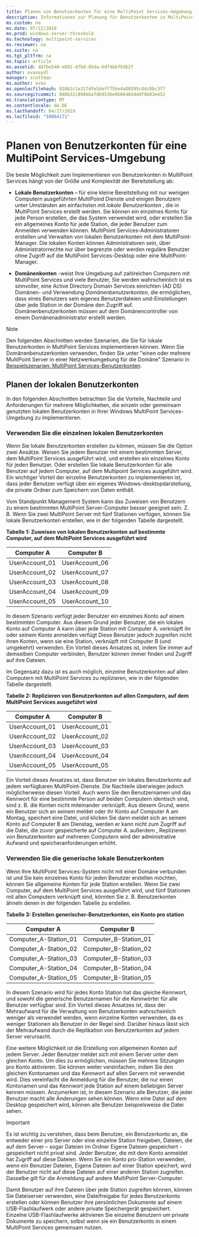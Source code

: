 ```yaml
---
title: Planen von Benutzerkonten für eine MultiPoint Services-Umgebung
description: Informationen zur Planung für Benutzerkonten in MultiPoint Services
ms.custom: na
ms.date: 07/22/2016
ms.prod: windows-server-threshold
ms.technology: multipoint-services
ms.reviewer: na
ms.suite: na
ms.tgt_pltfrm: na
ms.topic: article
ms.assetid: d47be540-e891-47bd-85da-6df4bbf93b2f
author: evaseydl
manager: scottman
ms.author: evas
ms.openlocfilehash: 02862c1a317dfe5deff75be4a80595c8dc8bc3f7
ms.sourcegitcommit: 0d0b32c8986ba7db9536e0b8648d4ddf9b03e452
ms.translationtype: MT
ms.contentlocale: de-DE
ms.lasthandoff: 04/17/2019
ms.locfileid: "59864171"
---
```

# <a name="plan-user-accounts-for-your-multipoint-services-environment"></a>Planen von Benutzerkonten für eine MultiPoint Services-Umgebung
Die beste Möglichkeit zum Implementieren von Benutzerkonten in MultiPoint Services hängt von der Größe und Komplexität der Bereitstellung ab:  
  
-   **Lokale Benutzerkonten** – für eine kleine Bereitstellung mit nur wenigen Computern ausgeführten MultiPoind Dienste und einigen Benutzern unter Umständen am einfachsten mit *lokale Benutzerkonten* , die in MultiPoint Services erstellt werden. Sie können ein einzelnes Konto für jede Person erstellen, die das System verwendet wird, oder erstellen Sie ein allgemeines Konto für jede Station, die jeder Benutzer zum Anmelden verwenden können. MultiPoint Services-Administratoren erstellen und Verwalten von lokalen Benutzerkonten mit dem MultiPoint-Manager. Die lokalen Konten können Administratoren sein, über Administratorrechte nur über begrenzte oder werden reguläre Benutzer ohne Zugriff auf die MultiPoint Services-Desktop oder eine MultiPoint-Manager.  
  
-   **Domänenkonten** -weist Ihre Umgebung auf zahlreichen Computern mit MultiPoint Services und viele Benutzer, Sie werden wahrscheinlich ist es sinnvoller, eine Active Directory Domain Services einrichten \(AD DS\) Domänen- und Verwendung *Domänenbenutzerkonten*, die ermöglichen, dass eines Benutzers sein eigenes Benutzerdateien und-Einstellungen über jede Station in der Domäne den Zugriff auf. Domänenbenutzerkonten müssen auf dem Domänencontroller von einem Domänenadministrator erstellt werden.  
  
> [!NOTE]  
> Den folgenden Abschnitten werden Szenarien, die Sie für lokale Benutzerkonten in MultiPoint Services implementieren können. Wenn Sie Domänenbenutzerkonten verwenden, finden Sie unter "einen oder mehrere MultiPoint Server in einer Netzwerkumgebung für die Domäne" Szenario in [Beispielszenarien: MultiPoint Services-Benutzerkonten](Example-scenarios--MultiPoint-Services-user-accounts.md).  
  
## <a name="planning-local-user-accounts"></a>Planen der lokalen Benutzerkonten  
In den folgenden Abschnitten betrachten Sie die Vorteile, Nachteile und Anforderungen für mehrere Möglichkeiten, die einzeln oder gemeinsam genutzten lokalen Benutzerkonten in Ihrer Windows MultiPoint Services-Umgebung zu implementieren.  
  
### <a name="use-individual-local-user-accounts"></a>Verwenden Sie die einzelnen lokalen Benutzerkonten  
Wenn Sie lokale Benutzerkonten erstellen zu können, müssen Sie die Option zwei Ansätze.  Weisen Sie jedem Benutzer mit einem bestimmten Server, dem MultiPoint Services ausgeführt wird, und erstellen ein einzelnes Konto für jeden Benutzer. Oder erstellen Sie lokale Benutzerkonten für alle Benutzer auf jedem Computer, auf dem Multipoint Services ausgeführt wird. Ein wichtiger Vorteil der einzelne Benutzerkonten zu implementieren ist, dass jeder Benutzer verfügt über ein eigenes Windows-desktopdarstellung, die private Ordner zum Speichern von Daten enthält. 
  
Vom Standpunkt Management System kann das Zuweisen von Benutzern zu einem bestimmten MultiPoint Server-Computer besser geeignet sein. Z. B. Wenn Sie zwei MultiPoint Server mit fünf Stationen verfügen, können Sie lokale Benutzerkonten erstellen, wie in der folgenden Tabelle dargestellt.  
  
**Tabelle 1: Zuweisen von lokalen Benutzerkonten auf bestimmte Computer, auf dem MultiPoint Services ausgeführt wird**  
  
|Computer A|Computer B|  
|--------------|--------------|  
|UserAccount_01|UserAccount_06|  
|UserAccount_02|UserAccount_07|  
|UserAccount_03|UserAccount_08|  
|UserAccount_04|UserAccount_09|  
|UserAccount_05|UserAccount_10|  
  
In diesem Szenario verfügt jeder Benutzer ein einzelnes Konto auf einem bestimmten Computer. Aus diesem Grund jeder Benutzer, die ein lokales Konto auf Computer A kann über jede Station mit Computer A. verknüpft ihr oder seinem Konto anmelden verfügt Diese Benutzer jedoch zugreifen nicht ihren Konten, wenn sie eine Station, verknüpft mit Computer B (und umgekehrt) verwenden. Ein Vorteil dieses Ansatzes ist, indem Sie immer auf demselben Computer verbinden, Benutzer können immer finden und Zugriff auf ihre Dateien.  
  
Im Gegensatz dazu ist es auch möglich, einzelne Benutzerkonten auf allen Computern mit MultiPoint Services zu replizieren, wie in der folgenden Tabelle dargestellt.  
  
**Tabelle 2: Replizieren von Benutzerkonten auf allen Computern, auf dem MultiPoint Services ausgeführt wird**  
  
|Computer A|Computer B|  
|--------------|--------------|  
|UserAccount_01|UserAccount_01|  
|UserAccount_02|UserAccount_02|  
|UserAccount_03|UserAccount_03|  
|UserAccount_04|UserAccount_04|  
|UserAccount_05|UserAccount_05|  
  
Ein Vorteil dieses Ansatzes ist, dass Benutzer ein lokales Benutzerkonto auf jedem verfügbaren MultiPoint-Dienste. Die Nachteile überwiegen jedoch möglicherweise diesen Vorteil. Auch wenn Sie den Benutzernamen und das Kennwort für eine bestimmte Person auf beiden Computern identisch sind, sind z. B. die Konten nicht miteinander verknüpft. Aus diesem Grund, wenn ein Benutzer sich an seinem meldet oder ihr Konto auf Computer A am Montag, speichert eine Datei, und klicken Sie dann meldet sich an seinem Konto auf Computer B am Dienstag, werden er kann nicht zum Zugriff auf die Datei, die zuvor gespeicherte auf Computer A. außerdem , Replizieren von Benutzerkonten auf mehreren Computern wird der administrative Aufwand und speicheranforderungen erhöht.  
  
### <a name="use-generic-local-user-accounts"></a>Verwenden Sie die generische lokale Benutzerkonten  
Wenn Ihre MultiPoint Services-System nicht mit einer Domäne verbunden ist und Sie kein einzelnes Konto für jeden Benutzer erstellen möchten, können Sie allgemeine Konten für jede Station erstellen. Wenn Sie zwei Computer, auf dem MultiPoint Services ausgeführt wird, und fünf Stationen mit allen Computern verknüpft sind, könnten Sie z. B. Benutzerkonten ähneln denen in der folgenden Tabelle zu erstellen.  
  
**Tabelle 3: Erstellen generischer-Benutzerkonten, ein Konto pro station**  
  
|Computer A|Computer B|  
|--------------|--------------|  
|Computer_A-Station_01|Computer_B-Station_01|  
|Computer_A-Station_02|Computer_B-Station_02|  
|Computer_A-Station_03|Computer_B-Station_03|  
|Computer_A-Station_04|Computer_B-Station_04|  
|Computer_A-Station_05|Computer_B-Station_05|  
  
In diesem Szenario wird für jedes Konto Station hat das gleiche Kennwort, und sowohl die generische Benutzernamen für die Kennwörter für alle Benutzer verfügbar sind. Ein Vorteil dieses Ansatzes ist, dass der Mehraufwand für die Verwaltung von Benutzerkonten wahrscheinlich weniger als verwendet werden, wenn einzelne Konten verwenden, da es weniger Stationen als Benutzer in der Regel sind. Darüber hinaus lässt sich der Mehraufwand durch die Replikation von Benutzerkonten auf jedem Server verursacht.  
  
Eine weitere Möglichkeit ist die Erstellung von allgemeinen Konten auf jedem Server. Jeder Benutzer meldet sich mit einem Server unter dem gleichen Konto. Um dies zu ermöglichen, müssen Sie mehrere Sitzungen pro Konto aktivieren. Sie können weiter vereinfachen, indem Sie den gleichen Kontonamen und das Kennwort auf allen Servern mit verwendet wird. Dies vereinfacht die Anmeldung für die Benutzer, die nur einen Kontonamen und das Kennwort jede Station auf einem beliebigen Server kennen müssen. Anzumerken ist, in diesem Szenario alle Benutzer, die jeder Benutzer macht alle Änderungen sehen können. Wenn eine Datei auf dem Desktop gespeichert wird, können alle Benutzer beispielsweise die Datei sehen.  
  
> [!IMPORTANT]  
> Es ist wichtig zu verstehen, dass beim Benutzer, ein Benutzerkonto an, die entweder einer pro Server oder eine einzelne Station freigeben, Dateien, die auf dem Server – sogar Dateien im Ordner Eigene Dateien gespeichert - gespeichert nicht privat sind. Jeder Benutzer, die mit dem Konto anmeldet hat Zugriff auf diese Dateien. Wenn Sie ein Konto pro-Station verwenden, wenn ein Benutzer Dateien, Eigene Dateien auf einer Station speichert, wird der Benutzer nicht auf diese Dateien auf einer anderen Station zugreifen. Dasselbe gilt für die Anmeldung auf andere MultiPoint Server-Computer.  
  
Damit Benutzer auf ihre Dateien über jede Station zugreifen können, können Sie Dateiserver verwenden, eine Dateifreigabe für jedes Benutzerkonto erstellen oder können Benutzer ihre persönlichen Dokumente auf einem USB-Flashlaufwerk oder andere private Speichergerät gespeichert. Einzelne USB-Flashlaufwerke aktivieren Sie einzelne Benutzern um private Dokumente zu speichern, selbst wenn sie ein Benutzerkonto in einem MultiPoint Services gemeinsam nutzen.